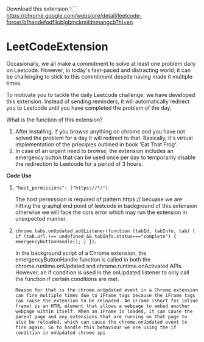 Download this extension 👇🏻
https://chrome.google.com/webstore/detail/leetcode-forcer/bfhandefodflloblgbmckmildnmangcb?hl=en

# LeetCodeExtension
Occasionally, we all make a commitment to solve at least one problem daily on Leetcode. However, in today's fast-paced and distracting world, it can be challenging to stick to this commitment despite having made it multiple times.

To motivate you to tackle the daily Leetcode challenge, we have developed this extension. Instead of sending reminders, it will automatically redirect you to Leetcode until you have completed the problem of the day.

What is the function of this extension?

1. After installing, if you browse anything on chrome and you have not solved the problem for a day it will redirect to that. Basically, it's virtual implementation of the principles outlined in book 'Eat That Frog'.
2. In case of an urgent need to browse, the extension includes an emergency button that can be used once per day to temporarily disable the redirection to Leetcode for a period of 3 hours.

**Code Use**

1. ```"host_permissions": ["https://*/"]```

    The host permission is required of pattern https:// becuase we are hitting the graphql end point of leetcode in background of this extension otherwise we will face the cors error which may run the extension in unexpected manner.

2. `chrome.tabs.onUpdated.addListener(function (tabId, tabInfo, tab) { 
  if (tab.url !== undefined && tabInfo.status==="complete") { 
    emergencyButtonHandle();
  }
});`

   In the background script of a Chrome extension, the emergencyButtonHandle function is called in both the chrome.runtime.onUpdated and chrome.runtime.onActivated APIs. However, an if condition is used in the onUpdated listener to only call the function if certain conditions are met. 

    ```Reason for that is the chrome.onUpdated event in a Chrome extension can fire multiple times due to iFrame tags because the iFrame tags can cause the extension to be reloaded. An iFrame (short for inline frame) is an HTML element that allows a webpage to embed another webpage within itself. When an iFrame is loaded, it can cause the parent page and any extensions that are running on that page to also be reloaded, which can cause the chrome.onUpdated event to fire again. So to handle this behaviour we are using the if condition in onUpdated chrome api```


